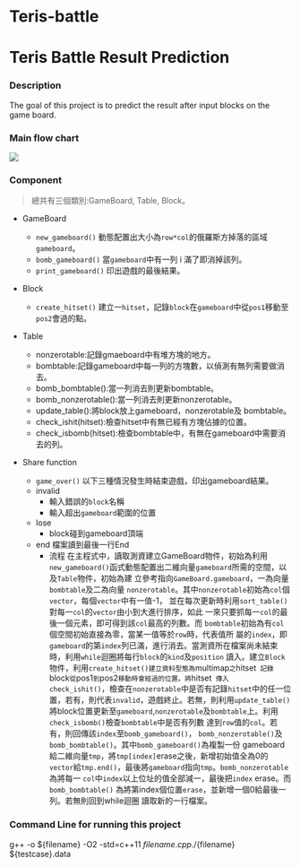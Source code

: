 # Teris-battle
# Teris Battle Result Prediction

### Description
The goal of this project is to predict the result after input blocks on the game board.

### Main flow chart
![](https://i.imgur.com/mE1wNXF.png)

### Component
> 總共有三個類別:GameBoard, Table, Block。
* GameBoard
    *  `new_gameboard()`
        動態配置出大小為`row*col`的俄羅斯方掉落的區域     `gameboard`。
    * `bomb_gameboard()`
        當`gameboard`中有一列 i 滿了即消掉該列。
    * `print_gameboard()`
        印出遊戲的最後結果。
* Block
    * `create_hitset()`
        建立一`hitset`，記錄`block`在`gameboard`中從`pos1`移動至`pos2`會過的點。
* Table
    * nonzerotable:記錄gmaeboard中有堆方塊的地方。
    * bombtable:記錄gameboard中每一列的方塊數，以偵測有無列需要做消去。
    *  bomb_bombtable():當一列消去則更新bombtable。
    *  bomb_nonzerotable():當一列消去則更新nonzerotable。
    *  update_table():將block放上gameboard，nonzerotable及 bombtable。
    *  check_ishit(hitset):檢查hitset中有無已經有方塊佔據的位置。
    *  check_isbomb(hitset):檢查bombtable中，有無在gameboard中需要消去的列。

* Share function
    * `game_over()`
        以下三種情況發生時結束遊戲，印出gameboard結果。
    * invalid
        * 輸入錯誤的`block`名稱
        * 輸入超出`gameboard`範圍的位置
    * lose
        * block碰到gameboard頂端
    * end
        檔案讀到最後一行End
        * 流程
            在主程式中，讀取測資建立GameBoard物件，初始為利用`new_gameboard()`函式動態配置出二維向量`gameboard`所需的空間，以及`Table`物件，初始為建 立參考指向`GameBoard.gameboard`，一為向量`bombtable`及二為向量 `nonzerotable`。其中`nonzerotable`初始為`col`個`vector`，每個`vector`中有一值-1， 並在每次更新時利用`sort_table()`對每一`col`的`vector`由小到大進行排序，如此 一來只要抓每一`col`的最後一個元素，即可得到該`col`最高的列數。而 `bombtable`初始為有`col`個空間初始直接為零，當某一值等於`row`時，代表值所 屬的`index`，即`gameboard`的第`index`列已滿，進行消去。當測資所在檔案尚未結束時，利用`while`迴圈將每行`block`的`kind`及`position` 讀入。建立`Block`物件，利用`create_hitset()建立資料型態為`multimap`之`hitset` 記錄`block`從`pos1`到`pos2`移動時會經過的位置。將`hitset` 傳入 check_ishit()`，檢查在`nonzerotable`中是否有記錄`hitset`中的任一位置，若有，則代表`invalid`，遊戲終止。若無，則利用`update_table()`將block位置更新至`gameboard`,`nonzerotable`及`bombtable`上。利用`check_isbomb()`檢查`bombtable`中是否有列數 達到`row`值的`col`。若有，則回傳該`index`至`bomb_gameboard()`， `bomb_nonzerotable()`及`bomb_bombtable()`。其中`bomb_gameboard()`為複製一份 gameboard給二維向量`tmp`，將`tmp[index]`erase之後，新增初始值全為0的 `vector`給`tmp.end()`，最後將`gameboard`指向`tmp`。`bomb_nonzerotable`為將每一 `col`中`index`以上位址的值全部減一，最後把`index` erase。而 `bomb_bombtable()` 為將第index個位置`erase`，並新增一個0給最後一列。若無則回到while迴圈 讀取新的一行檔案。

### Command Line for running this project
g++ -o ${filename} -O2 -std=c++11 ${filename}.cpp
./${filename} ${testcase}.data
